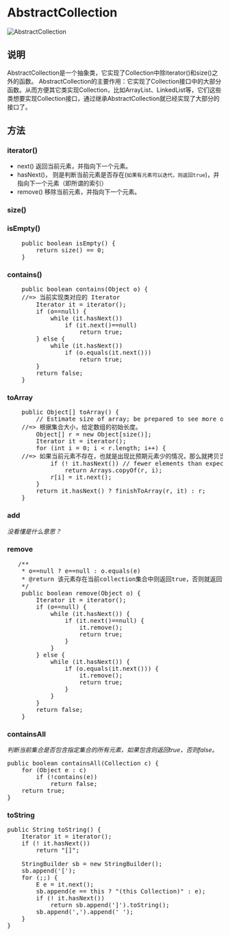 # AbstractCollection #

![AbstractCollection](http://i.imgur.com/By2WpAW.png)

## 说明 ##

AbstractCollection是一个抽象类，它实现了Collection中除iterator()和size()之外的函数。
AbstractCollection的主要作用：它实现了Collection接口中的大部分函数。从而方便其它类实现Collection，比如ArrayList、LinkedList等，它们这些类想要实现Collection接口，通过继承AbstractCollection就已经实现了大部分的接口了。


## 方法 ##

### iterator() ###

- next() 返回当前元素，并指向下一个元素。
- hasNext()， 则是判断当前元素是否存在(`如果有元素可以迭代，则返回true`)，并指向下一个元素（即所谓的索引）
- remove() 移除当前元素，并指向下一个元素。


### size() ###

### isEmpty() ###
<pre>
    public boolean isEmpty() {
        return size() == 0;
    }
</pre>

### contains() ###

<pre>
    public boolean contains(Object o) {
	//=> 当前实现类对应的 Iterator
        Iterator<E> it = iterator();
        if (o==null) {
            while (it.hasNext())
                if (it.next()==null)
                    return true;
        } else {
            while (it.hasNext())
                if (o.equals(it.next()))
                    return true;
        }
        return false;
    }
</pre>

### toArray ###

<pre>
    public Object[] toArray() {
        // Estimate size of array; be prepared to see more or fewer elements
	//=> 根据集合大小，给定数组的初始长度。
        Object[] r = new Object[size()];
        Iterator<E> it = iterator();
        for (int i = 0; i < r.length; i++) {
	//=> 如果当前元素不存在，也就是出现比预期元素少的情况，那么就拷贝当前长度的数组返回。
            if (! it.hasNext()) // fewer elements than expected
                return Arrays.copyOf(r, i);
            r[i] = it.next();
        }
        return it.hasNext() ? finishToArray(r, it) : r;
    }
</pre>

### add ###

*没看懂是什么意思？*


### remove ###

<pre>
   /**
    * o==null ? e==null : o.equals(e)
    * @return 该元素存在当前collection集合中则返回true，否则就返回false。
    */
    public boolean remove(Object o) {
        Iterator<E> it = iterator();
        if (o==null) {
            while (it.hasNext()) {
                if (it.next()==null) {
                    it.remove();
                    return true;
                }
            }
        } else {
            while (it.hasNext()) {
                if (o.equals(it.next())) {
                    it.remove();
                    return true;
                }
            }
        }
        return false;
    }
</pre>


### containsAll ###
*判断当前集合是否包含指定集合的所有元素，如果包含则返回true，否则false。*

<pre>
public boolean containsAll(Collection<?> c) {
    for (Object e : c)
        if (!contains(e))
            return false;
    return true;
}
</Pre>


### toString ###

<pre>
public String toString() {
    Iterator<E> it = iterator();
    if (! it.hasNext())
        return "[]";

    StringBuilder sb = new StringBuilder();
    sb.append('[');
    for (;;) {
        E e = it.next();
        sb.append(e == this ? "(this Collection)" : e);
        if (! it.hasNext())
            return sb.append(']').toString();
        sb.append(',').append(' ');
    }
}
</pre>
